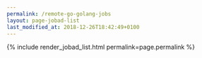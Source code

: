 ```yaml
---
permalink: /remote-go-golang-jobs
layout: page-jobad-list
last_modified_at: 2018-12-26T18:42:49+0100
---
```

{% include render_jobad_list.html permalink=page.permalink %}
